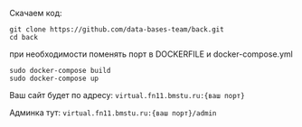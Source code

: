 Скачаем код:
```
git clone https://github.com/data-bases-team/back.git
cd back
```

при необходимости поменять порт в DOCKERFILE и docker-compose.yml

```
sudo docker-compose build
sudo docker-compose up
```

Ваш сайт будет по адресу:
`virtual.fn11.bmstu.ru:{ваш порт}`

Админка тут: 
`virtual.fn11.bmstu.ru:{ваш порт}/admin`
